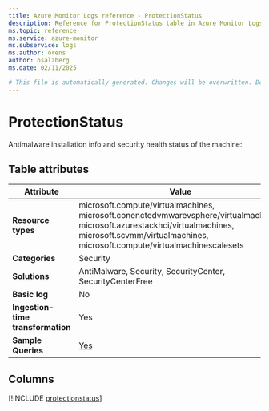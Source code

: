 ```yaml
---
title: Azure Monitor Logs reference - ProtectionStatus
description: Reference for ProtectionStatus table in Azure Monitor Logs.
ms.topic: reference
ms.service: azure-monitor
ms.subservice: logs
ms.author: orens
author: osalzberg
ms.date: 02/11/2025

# This file is automatically generated. Changes will be overwritten. Do not change this file directly.
---
```


# ProtectionStatus

Antimalware installation info and security health status of the machine:


## Table attributes

|Attribute|Value|
|---|---|
|**Resource types**|microsoft.compute/virtualmachines,<br>microsoft.conenctedvmwarevsphere/virtualmachines,<br>microsoft.azurestackhci/virtualmachines,<br>microsoft.scvmm/virtualmachines,<br>microsoft.compute/virtualmachinescalesets|
|**Categories**|Security|
|**Solutions**| AntiMalware, Security, SecurityCenter, SecurityCenterFree|
|**Basic log**|No|
|**Ingestion-time transformation**|Yes|
|**Sample Queries**|[Yes](/azure/azure-monitor/reference/queries/protectionstatus)|



## Columns
  
[!INCLUDE [protectionstatus](~/reusable-content/ce-skilling/azure/includes/azure-monitor/reference/tables/protectionstatus-include.md)]
